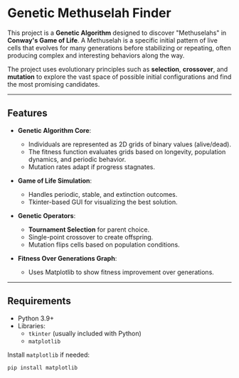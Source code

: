 # Genetic Methuselah Finder

This project is a **Genetic Algorithm** designed to discover "Methuselahs" in **Conway's Game of Life**. A Methuselah is a specific initial pattern of live cells that evolves for many generations before stabilizing or repeating, often producing complex and interesting behaviors along the way.

The project uses evolutionary principles such as **selection**, **crossover**, and **mutation** to explore the vast space of possible initial configurations and find the most promising candidates.

---

## Features

- **Genetic Algorithm Core**:
  - Individuals are represented as 2D grids of binary values (alive/dead).
  - The fitness function evaluates grids based on longevity, population dynamics, and periodic behavior.
  - Mutation rates adapt if progress stagnates.

- **Game of Life Simulation**:
  - Handles periodic, stable, and extinction outcomes.
  - Tkinter-based GUI for visualizing the best solution.

- **Genetic Operators**:
  - **Tournament Selection** for parent choice.
  - Single-point crossover to create offspring.
  - Mutation flips cells based on population conditions.

- **Fitness Over Generations Graph**:
  - Uses Matplotlib to show fitness improvement over generations.

---

## Requirements

- Python 3.9+  
- Libraries:
  - `tkinter` (usually included with Python)
  - `matplotlib`

Install `matplotlib` if needed:
```bash
pip install matplotlib
